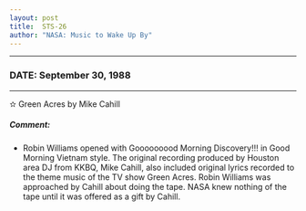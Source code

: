 ```yaml
---
layout: post
title:  STS-26
author: "NASA: Music to Wake Up By"
---
```


----
### DATE: September 30, 1988
----
✫ Green Acres by Mike Cahill

##### Comment:
* Robin Williams opened with  Gooooooood Morning Discovery!!! in Good Morning Vietnam style. The original recording produced by Houston area DJ from KKBQ, Mike Cahill, also included original lyrics recorded to the theme music of the TV show Green Acres. Robin Williams was approached by Cahill about doing the tape. NASA knew nothing of the tape until it was offered as a gift by Cahill.
